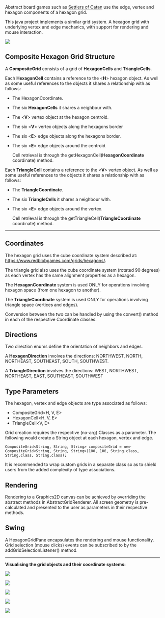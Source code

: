 Abstract board games such as [Settlers of Catan](https://en.wikipedia.org/wiki/Catan) use the edge, vertex and hexagon components of a hexagon grid. 

This java project implements a similar grid system. A hexagon grid with underlying vertex and edge mechanics, with support for rendering and mouse interaction.

![](/src/main/resources/image20250805180433.png)

## Composite Hexagon Grid Structure

A **CompositeGrid** consists of a grid of **HexagonCells** and **TriangleCells**.

Each **HexagonCell** contains a reference to the \<**H**> hexagon object. As well as some useful references to the objects it shares a relationship with as follows:

- The HexagonCoordinate.

- The six **HexagonCells** it shares a neighbour with.

- The \<**V**> vertex object at the hexagon centroid.

- The six \<**V**> vertex objects along the hexagons border

- The six \<**E**> edge objects along the hexagons border.

- The six \<**E**> edge objects around the centroid.

  Cell retrieval is through the getHexagonCell(**HexagonCoordinate** coordinate) method.
  
Each **TriangleCell** contains a reference to the \<**V**> vertex object. As well as some useful references to the objects it shares a relationship with as follows:

- The **TriangleCoordinate**.

- The six **TriangleCells** it shares a neighbour with.

- The six \<**E**> edge objects around the vertex.

  Cell retrieval is through the getTriangleCell(**TriangleCoordinate** coordinate) method.
  
---

## Coordinates
The hexagon grid uses the cube coordinate system described at: https://www.redblobgames.com/grids/hexagons/. 

The triangle grid also uses the cube coordinate system (rotated 90 degrees) as each vertex has the same alignment properties as a hexagon.

The **HexagonCoordinate** system is used ONLY for operations involving hexagon space (from one hexagon to another). 

The **TriangleCoordinate** system is used ONLY for operations involving triangle space (vertices and edges). 

Conversion between the two can be handled by using the convert() method in each of the respective Coordinate classes.

## Directions
Two direction enums define the orientation of neighbors and edges.

A **HexagonDirection** involves the directions: NORTHWEST, NORTH, NORTHEAST, SOUTHEAST, SOUTH, SOUTHWEST.

A **TriangleDirection** involves the directions: WEST, NORTHWEST, NORTHEAST, EAST, SOUTHEAST, SOUTHWEST

## Type Parameters
The hexagon, vertex and edge objects are type associated as follows:

- CompositeGrid<H, V, E>
- HexagonCell<H, V, E>
- TriangleCell<V, E>

Grid creation requires the respective (no-arg) Classes as a parameter. The following would create a String object at each hexagon, vertex and edge.

`CompositeGrid<String, String, String> compositeGrid = new CompositeGrid<String, String, String>(100, 100, String.class, String.class, String.class);`

It is recommended to wrap custom grids in a separate class so as to shield users from the added complexity of type associations.

## Rendering
Rendering to a Graphics2D canvas can be achieved by overriding the abstract methods in AbstractGridRenderer. All screen geometry is pre-calculated and presented to the user as parameters in their respective methods.
## Swing
A HexagonGridPane encapsulates the rendering and mouse functionality.  Grid selection (mouse clicks) events can be subscribed to by the addGridSelectionListener() method.

---

**Visualising the grid objects and their coordinate systems:**

![](/src/main/resources/image20250805153639.png)

![](/src/main/resources/image20250805151003.png)

![](/src/main/resources/image20250805150628.png)

![](/src/main/resources/image20250805150705.png)

![](/src/main/resources/image20250805150807.png)
